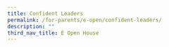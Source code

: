 ```yaml
---
title: Confident Leaders
permalink: /for-parents/e-open/confident-leaders/
description: ""
third_nav_title: E Open House
---
```


